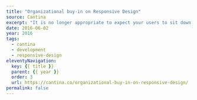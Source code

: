 ```yaml
---
title: "Organizational buy-in on Responsive Design"
source: Cantina
excerpt: "It is no longer appropriate to expect your users to sit down at a desktop computer to perform a task in one complete session, especially one that demands ten minutes or more of their full attention"
date: 2016-06-02
year: 2016
tags:
  - cantina
  - development
  - responsive-design
eleventyNavigation:
  key: {{ title }}
  parent: {{ year }}
  order: 3
  url: https://cantina.co/organizational-buy-in-on-responsive-design/
permalink: false
---
```


